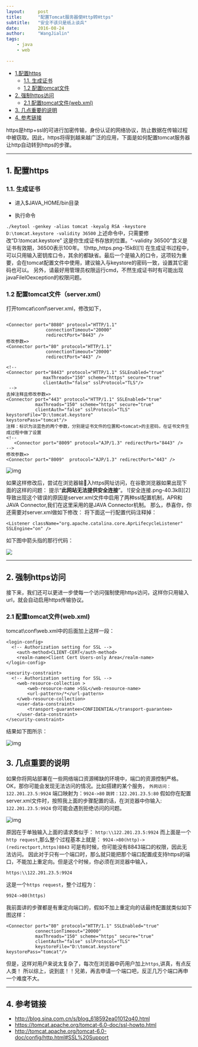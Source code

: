 ```yaml
---
layout:     post
title:      "配置Tomcat服务器使Http转Https"
subtitle:   "安全不该只是纸上谈兵"
date:       2016-08-24
author:     "WangJialin"
tags:
    - java
    - web
    
---
```


- [1.配置https](#https)
	- [1.1. 生成证书](#cert)
	- [1.2 配置tomcat文件](#tom_conf)
- [2. 强制https访问](#force_https)
	- [2.1 配置tomcat文件(web.xml)](#tomcat_web)
- [3. 几点重要的说明](#ps)
- [4. 参考链接](#ref)


https是http+ssl的可进行加密传输，身份认证的网络协议，防止数据在传输过程中被窃取。因此，https将得到越来越广泛的应用，下面是如何配置tomcat服务器让http自动转到https的步骤。

---

<a name="https"></a>

## 1. 配置https

<a name="cert"></a>

### 1.1. 生成证书

 - 进入$JAVA_HOME/bin目录
 
 - 执行命令
 
 `./keytool -genkey -alias tomcat -keyalg RSA -keystore D:\tomcat.keystore -validity 36500`
上述命令中，只需要修改“D:\tomcat.keystore” 这是你生成证书存放的位置。“-validity 36500”含义是证书有效期，36500表示100年。
![http_https.png-15kB][1]
在生成证书过程中，可以只用输入密钥库口令，其余的都缺省。最后一个是输入<tomcat>的口令，这项较为重要，会在tomcat配置文件中使用，建议输入与keystore的密码一致，设置其它密码也可以。
另外，请最好用管理员权限运行cmd，不然生成证书时有可能出现javaFileIOexception的权限问题。

<a name="tom_conf"></a>

### 1.2 配置tomcat文件（server.xml）

打开tomcat\conf\server.xml，修改如下，

```

<Connector port="8080" protocol="HTTP/1.1"
               connectionTimeout="20000"
               redirectPort="8443" />
修改参数=>
<Connector port="80" protocol="HTTP/1.1"
               connectionTimeout="20000"
               redirectPort="443" />
 
<!--
<Connector port="8443" protocol="HTTP/1.1" SSLEnabled="true"
              maxThreads="150" scheme="https" secure="true"
              clientAuth="false" sslProtocol="TLS"/>
 -->
去掉注释且修改参数=>
<Connector port="443" protocol="HTTP/1.1" SSLEnabled="true"
           maxThreads="150" scheme="https" secure="true"
           clientAuth="false" sslProtocol="TLS" keystoreFile="D:\tomcat.keystore"                                     keystorePass="tomcat"/>
注释：标识为淡蓝色的两个参数，分别是证书文件的位置和<tomcat>的主密码，在证书文件生成过程中做了设置
<!--
   <Connector port="8009" protocol="AJP/1.3" redirectPort="8443" />
-->
修改参数=>
<Connector port="8009"  protocol="AJP/1.3" redirectPort="443" />

```

![img](/img/2016_latter_half_year/http_https.png)

如果这样修改后，尝试在浏览器输入https网址访问，在谷歌浏览器如果出现下面的这样的问题：
提示“**此网站无法提供安全连接**”。
![安全连接.png-40.3kB][2]
导致出现这个错误的原因是server.xml文件中启用了两种ssl配置机制，APR和JAVA Connector,我们在这里采用的是JAVA Connector机制。
那么，恭喜你，你还需要对server.xml做如下修改：
将下面这一行配置代码注释掉：

```
<Listener className="org.apache.catalina.core.AprLifecycleListener" SSLEngine="on" />
```

如下图中箭头指的那行代码：

![](http://http://wangjialin114.github.io/img/2016_latter_half_year/keystore-apr.png)

---

<a name="force_https"></a>

## 2. 强制https访问

接下来，我们还可以更进一步使每一个访问强制使用https访问，这样你只用输入url，就会自动启用https传输协议。


<a name="tomcat_web"> </a>

### 2.1 配置tomcat文件(web.xml)

tomcat\conf\web.xml中的</welcome-file-list>后面加上这样一段：

```
<login-config>
  <!-- Authorization setting for SSL -->
	<auth-method>CLIENT-CERT</auth-method>
 	<realm-name>Client Cert Users-only Area</realm-name>
</login-config>

<security-constraint>
  <!-- Authorization setting for SSL -->
	<web-resource-collection >
		<web-resource-name >SSL</web-resource-name>
		<url-pattern>/*</url-pattern>
	</web-resource-collection>
	<user-data-constraint>
		<transport-guarantee>CONFIDENTIAL</transport-guarantee>
	</user-data-constraint>
</security-constraint>
```

结果如下图所示：

![img](/img/2016_latter_half_year/web.png)

<a name="ps"></a>

## 3. 几点重要的说明

如果你将网站部署在一些网络端口资源稀缺的环境中，端口的资源控制严格。OK，那你可能会发现无法访问的情况。比如搭建的某个服务，
`外网访问： 122.201.23.5:9924`
端口映射为：`9924->80`
`跳转：122.201.23.5:80`
假如你在配置server.xml文件时，按照我上面的步骤配置的话，在浏览器中你输入:
`122.201.23.5:9924`
你可能会遇到拒绝访问的问题。

![img](/img/2016_latter_half_year/安全连接.png)

原因在于单独输入上面的请求类似于：
`http:\\122.201.23.5:9924`
而上面是一个`http request`,那么整个过程基本上就是：
`9924->80(http)->(redirectport,https)8843`
可是有时候，你可能没有8843端口的权限，因此无法访问。
因此对于只有一个端口时，那么就只能把那个端口配置成支持https的端口，不能加上重定向。但是这个时候，你必须在浏览器中输入，

`https:\\122.201.23.5:9924`

这是一个`https request`，整个过程为：

`9924->80(https)`

我前面讲的步骤都是有重定向端口的，假如不加上重定向的话最终配置就类似如下图这样：



```
<Connector port="80" protocol="HTTP/1.1" SSLEnabled="true"
           connectionTimeout="20000"
           maxThreads="150" scheme="https" secure="true"
           clientAuth="false" sslProtocol="TLS"               
           keystoreFile="D:\tomcat.keystore"                             keystorePass="tomcat"/>
```

但是，这样对用户来说太复杂了，每次在浏览器中药用户加上`https`,讲真，有点反人类！
所以综上，说到底！！兄弟，再去申请一个端口吧，反正几万个端口再申一个难度不大。

---

<a name="ref"></a>

## 4. 参考链接

 - http://blog.sina.com.cn/s/blog_618592ea01012q40.html
 - https://tomcat.apache.org/tomcat-6.0-doc/ssl-howto.html
 - http://tomcat.apache.org/tomcat-6.0-doc/config/http.html#SSL%20Support